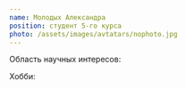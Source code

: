 ```yaml
---
name: Молодых Александра
position: студент 5-го курса
photo: /assets/images/avtatars/nophoto.jpg
---
```


Область научных интересов: 

Хобби: 